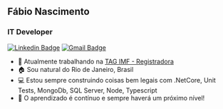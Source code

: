 ## Fábio Nascimento
### IT Developer 

[![Linkedin Badge](https://img.shields.io/badge/-Fabio%20Nascimento-A7A284?style=flat-square&logo=Linkedin&logoColor=white&link=https://www.linkedin.com/in/fabioborges-ti/)](https://www.linkedin.com/in/fabioborges-ti/) 
[![Gmail Badge](https://img.shields.io/badge/-fabioborges.ti@gmail.com-A7A284?style=flat-square&logo=Gmail&logoColor=white&link=mailto:fabioborges.ti@gmail.com)](mailto:fabioborges.ti@gmail.com)

- 💼 Atualmente trabalhando na [TAG IMF - Registradora](https://taginfraestrutura.com.br/) 
- 🏠 Sou natural do Rio de Janeiro, Brasil
- 💻 Estou sempre construindo coisas bem legais com .NetCore, Unit Tests, MongoDb, SQL Server, Node, Typescript
- 🚀 O aprendizado é contínuo e sempre haverá um próximo nível!
